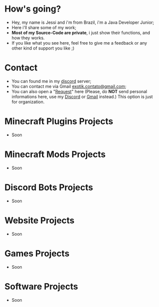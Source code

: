 # How's going?
- Hey, my name is Jessi and i'm from Brazil, i'm a Java Developer Junior;
- Here i'll share some of my work;
- **Most of my Source-Code are private**, i just show their functions, and how they works.
- If you like what you see here, feel free to give me a feedback or any other kind of support you like ;)

# Contact
- You can found me in my [discord](https://discord.gg/nJ83UkbYue) server;
- You can contact me via Gmail [exotik.contato@gmail.com](https://mail.google.com/mail/u/0/#inbox?compose=CllgCJvlHpXTnTQQkbQWGpGWHtqqxDcXwkmWmbGcCzDJbzqkrkLmxFRgTqqNkfFTXhPMphmwHSB);
- You can also open a "[Request](https://github.com/TheExotik/TheExotik/issues)" here (Please, do **NOT** send personal informations here, use my [Discord](https://discord.gg/nJ83UkbYue) or [Gmail](https://mail.google.com/mail/u/0/#inbox?compose=CllgCJvlHpXTnTQQkbQWGpGWHtqqxDcXwkmWmbGcCzDJbzqkrkLmxFRgTqqNkfFTXhPMphmwHSB) instead.) This option is just for organization.

# Minecraft Plugins Projects
- Soon

# Minecraft Mods Projects
- Soon

# Discord Bots Projects
- Soon

# Website Projects
- Soon

# Games Projects
- Soon

# Software Projects
- Soon
